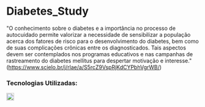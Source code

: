 # Diabetes_Study


"O conhecimento sobre o diabetes e a importância no processo de autocuidado permite valorizar a necessidade de sensibilizar a população acerca dos fatores de risco para o desenvolvimento do diabetes, bem como de suas complicações crônicas entre os diagnosticados. Tais aspectos devem ser contemplados nos programas educativos e nas campanhas de rastreamento do diabetes mellitus para despertar motivação e interesse." 
(https://www.scielo.br/j/rlae/a/S5rcZ9VspRjKdCYPbhVgrWB/)

### Tecnologias Utilizadas: <p align="left">  
  <a href="https://powerbi.microsoft.com/" target="_blank" rel="noreferrer"> <img src="https://upload.wikimedia.org/wikipedia/commons/thumb/c/cf/New_Power_BI_Logo.svg/630px-New_Power_BI_Logo.svg.png" alt="powerbi" width="20" height="20"/> 
</p> 
